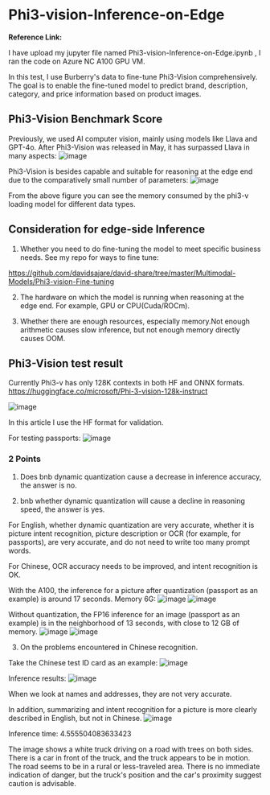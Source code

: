 # Phi3-vision-Inference-on-Edge

**Reference Link:**



I have upload my jupyter file named Phi3-vision-Inference-on-Edge.ipynb , I ran the code on Azure NC A100 GPU VM.

In this test, I use Burberry's data to fine-tune Phi3-Vision comprehensively. The goal is to enable the fine-tuned model to predict brand, description, category, and price information based on product images.

## Phi3-Vision Benchmark Score
Previously, we used AI computer vision, mainly using models like Llava and GPT-4o. After Phi3-Vision was released in May, it has surpassed Llava in many aspects:
![image](https://github.com/davidsajare/david-share/blob/master/Multimodal-Models/Phi3-vision-Inference-on-Edge/images/2.jpg)

Phi3-Vision is besides capable and suitable for reasoning at the edge end due to the comparatively small number of parameters:
![image](https://github.com/davidsajare/david-share/blob/master/Multimodal-Models/Phi3-vision-Inference-on-Edge/images/3.jpg)

From the above figure you can see the memory consumed by the phi3-v loading model for different data types.

## Consideration for edge-side Inference

1. Whether you need to do fine-tuning the model to meet specific business needs. See my repo for ways to fine tune:

https://github.com/davidsajare/david-share/tree/master/Multimodal-Models/Phi3-vision-Fine-tuning

2. The hardware on which the model is running when reasoning at the edge end. For example, GPU or CPU(Cuda/ROCm).

3. Whether there are enough resources, especially memory.Not enough arithmetic causes slow inference, but not enough memory directly causes OOM.


## Phi3-Vision test result
Currently Phi3-v has only 128K contexts in both HF and ONNX formats.
https://huggingface.co/microsoft/Phi-3-vision-128k-instruct

![image](https://github.com/davidsajare/david-share/blob/master/Multimodal-Models/Phi3-vision-Inference-on-Edge/images/3.jpg)

In this article I use the HF format for validation.

For testing passports:
![image](https://github.com/davidsajare/david-share/blob/master/Multimodal-Models/Phi3-vision-Inference-on-Edge/images/usa-passport.jpg)

### 2 Points

1. Does bnb dynamic quantization cause a decrease in inference accuracy, the answer is no.

2. bnb whether dynamic quantization will cause a decline in reasoning speed, the answer is yes.

For English, whether dynamic quantization are very accurate, whether it is picture intent recognition, picture description or OCR (for example, for passports), are very accurate, and do not need to write too many prompt words.

For Chinese, OCR accuracy needs to be improved, and intent recognition is OK.

With the A100, the inference for a picture after quantization (passport as an example) is around 17 seconds. Memory 6G:
![image](https://github.com/davidsajare/david-share/blob/master/Multimodal-Models/Phi3-vision-Inference-on-Edge/images/int4infer.jpg)
![image](https://github.com/davidsajare/david-share/blob/master/Multimodal-Models/Phi3-vision-Inference-on-Edge/images/int4gpu.jpg)

Without quantization, the FP16 inference for an image (passport as an example) is in the neighborhood of 13 seconds, with close to 12 GB of memory.
![image](https://github.com/davidsajare/david-share/blob/master/Multimodal-Models/Phi3-vision-Inference-on-Edge/images/fp16infer.jpg)
![image](https://github.com/davidsajare/david-share/blob/master/Multimodal-Models/Phi3-vision-Inference-on-Edge/images/fp16gpu.jpg)

3. On the problems encountered in Chinese recognition.

Take the Chinese test ID card as an example:
![image](https://github.com/davidsajare/david-share/blob/master/Multimodal-Models/Phi3-vision-Inference-on-Edge/images/1.png)

Inference results:
![image](https://github.com/davidsajare/david-share/blob/master/Multimodal-Models/Phi3-vision-Inference-on-Edge/images/chinaidres.jpg)


When we look at names and addresses, they are not very accurate.

In addition, summarizing and intent recognition for a picture is more clearly described in English, but not in Chinese.
![image](https://github.com/davidsajare/david-share/blob/master/Multimodal-Models/Phi3-vision-Inference-on-Edge/images/car.jpg)

Inference time: 4.555504083633423

The image shows a white truck driving on a road with trees on both sides. There is a car in front of the truck, and the truck appears to be in motion. The road seems to be in a rural or less-traveled area. There is no immediate indication of danger, but the truck's position and the car's proximity suggest caution is advisable.